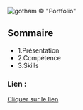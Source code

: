 ![gotham](./asset/photo-1518655048521-f130df041f66.avif)
 &copy; "Portfolio"

 ## Sommaire
 * 1.Présentation
 * 2.Compétence
 * 3.Skills


 ### Lien :
[Cliquer sur le lien](https://anilcharif.github.io/gotham/)